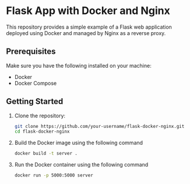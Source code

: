 # Flask App with Docker and Nginx

This repository provides a simple example of a Flask web application deployed using Docker and managed by Nginx as a reverse proxy.

## Prerequisites

Make sure you have the following installed on your machine:

- Docker
- Docker Compose

## Getting Started

1. Clone the repository:

   ```bash
   git clone https://github.com/your-username/flask-docker-nginx.git
   cd flask-docker-nginx

2. Build the Docker image using the following command
    ```bash
    docker build -t server .
   
3. Run the Docker container using the following command
    ```bash
    docker run -p 5000:5000 server
